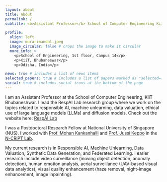 ```yaml
---
layout: about
title: About
permalink: /
subtitle: <b>Assistant Professor</b> School of Computer Engineering KiiT Bhubaneshwar, India [PostDoc, National University of Singapore]

profile:
  align: left
  image: murarimandal.jpeg
  image_circular: false # crops the image to make it circular
  more_info: >
    <p>School of Engineering, 1st floor, Campus 14</p>
    <p>KiiT, Bhubaneswar</p>
    <p>Odisha, India</p>

news: true # includes a list of news items
selected_papers: true # includes a list of papers marked as "selected={true}"
social: true # includes social icons at the bottom of the page
---
```


I am an Assistant Professor at the School of Computer Engineering, KiiT Bhubaneshwar. I lead the RespAI Lab research group where we work on the topics related to responsible AI, machine unlearning, data valuation, ethical use of large language models (LLMs) and diffusion models. Check out the website here: <a href="https://respailab.github.io" target="_blank">RespAI Lab</a>

I was a Postdoctoral Research Fellow at National University of Singapore (NUS). I worked with <a href="https://www.comp.nus.edu.sg/~mohan/" target="_blank">Prof. Mohan Kankanhalli</a> and <a href="https://www.jussikeppo.com/" target="_blank">Prof. Jussi Keppo</a> in the <a href="https://ncript.comp.nus.edu.sg/" target="_blank">N-CRiPT Lab</a>.

My current research is in Responsible AI, Machine Unlearning, Data Valuation, Synthetic Data Generation, and Federated Learning. I earier research include video surveillance (moving object detection, anomaly detection), human emotion analysis, aerial surveillance (UAV-based visual data analytics), visual quality enhancement (haze removal, night-image enhancement, image inpainting).